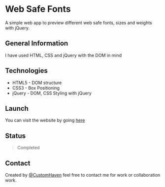 # Web Safe Fonts

A simple web app to preview different web safe fonts, sizes and weights with jQuery.

## General Information

I have used HTML, CSS and jQuery with the DOM in mind

## Technologies

- HTML5 - DOM structure
- CSS3 - Box Positioning
- jQuery - DOM, CSS Styling with jQuery

## Launch

You can visit the website by going [here](https://customhaven.github.io/web-safe-fonts/)

## Status

> Completed

## Contact

Created by [@CustomHaven](https://github.com/CustomHaven) feel free to contact me for work or collaboration work.
